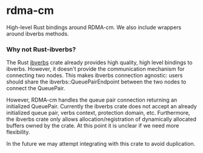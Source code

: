 # rdma-cm

High-level Rust bindings around RDMA-cm. We also include wrappers around ibverbs methods.

### Why not Rust-ibverbs?
The Rust [ibverbs](https://github.com/jonhoo/rust-ibverbs) crate already provides high quality, high level bindings to ibverbs.
However, it doesn't provide the communication mechanism for connecting two nodes. This makes ibverbs connection agnostic: users
should share the ibverbs::QueuePairEndpoint between the two nodes to connect the QueuePair.

However, RDMA-cm handles the queue pair connection returning an initialized QueuePair. Currently the ibverbs crate does not accept an already
initialized queue pair, verbs context, protection domain, etc. Furthermore, the ibverbs crate only allows allocation/registration of dynamically
allocated buffers owned by the crate. At this point it is unclear if we need more flexibility.


In the future we may attempt integrating with this crate to avoid duplication.
